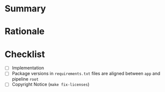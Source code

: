 # Summary


# Rationale


# Checklist
- [ ] Implementation
- [ ] Package versions in `requirements.txt` files are aligned between `app` and pipeline `root`
- [ ] Copyright Notice (`make fix-licenses`)